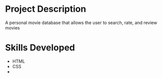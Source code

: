 # Project Description
A personal movie database that allows the user to search, rate, and review movies

# Skills Developed
- HTML
- CSS
- 
